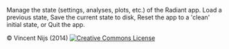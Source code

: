 Manage the state (settings, analyses, plots, etc.) of the Radiant app. Load a previous state, Save the current state to disk, Reset the app to a 'clean' initial state, or Quit the app.

&copy; Vincent Nijs (2014) <a rel="license" href="http://creativecommons.org/licenses/by-nc-sa/4.0/"><img alt="Creative Commons License" style="border-width:0" src="http://i.creativecommons.org/l/by-nc-sa/4.0/88x31.png" /></a>
